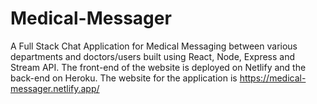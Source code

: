 # Medical-Messager
A Full Stack Chat Application for Medical Messaging between various departments and doctors/users built using React, Node, Express and Stream API.
The front-end of the website is deployed on Netlify and the back-end on Heroku.
The website for the application is https://medical-messager.netlify.app/
